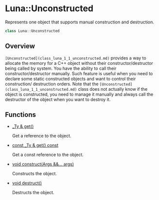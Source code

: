 # Luna::Unconstructed
Represents one object that supports manual construction and destruction. 

```c++
class Luna::Unconstructed
```

## Overview
`[Unconstructed](class_luna_1_1_unconstructed.md)` provides a way to allocate the memory for a C++ object without their constructor/destructor being called by system. You have the ability to call their constructor/destructor manually. Such feature is useful when you need to declare some static constructed objects and want to control their construction/ destruction orders. Note that the `[Unconstructed](class_luna_1_1_unconstructed.md)` class does not actually know if the object is constructed, you need to manage it manually and always call the destructor of the object when you want to destroy it. 

## Functions
* [_Ty & get()](class_luna_1_1_unconstructed_1a38a9abd57df742d690f2ca0c668abab8.md)

    Get a reference to the object. 

* [const _Ty & get() const](class_luna_1_1_unconstructed_1a99f878496613323217993a6b57e6e7f6.md)

    Get a const reference to the object. 

* [void construct(Args &&... args)](class_luna_1_1_unconstructed_1a9cd3f54567668a517b7ca3df525e90c2.md)

    Constructs the object. 

* [void destruct()](class_luna_1_1_unconstructed_1af3b43681b3f195f17dac4f4ef64891f5.md)

    Destructs the object. 

